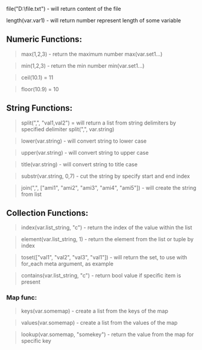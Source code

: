 file("D:\\file.txt") - will return content of the file

length(var.var1) - will return number represent length of some variable 

## Numeric Functions: 
>max(1,2,3) - return the maximum number 
max(var.set1...)

>min(1,2,3) - return the min number 
min(var.set1...)

>ceil(10.1) = 11

>floor(10.9) = 10

## String Functions:
>split(",", "val1,val2") = will return a list from string delimiters by specified delimiter
split(",", var.string)

>lower(var.string) - will convert string to lower case

>upper(var.string) - will convert string to upper case

>title(var.string) - will convert string to title case

>substr(var.string, 0,7) - cut the string by specify start and end index

>join(",", ["ami1", "ami2", "ami3", "ami4", "ami5"]) - will create the string from list

## Collection Functions: 
> index(var.list_string, "c") - return the index of the value within the list

> element(var.list_string, 1) - return the element from the list or tuple by index

>toset(["val1", "val2", "val3", "val1"]) - will return the set, to use with for_each meta argument, as example 

>contains(var.list_string, "c") - return bool value if specific item is present 

### Map func:
>keys(var.somemap) - create a list from the keys of the map

>values(var.somemap) - create a list from the values of the map

>lookup(var.somemap, "somekey") - return the value from the map for specific key

